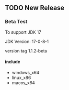 ## TODO New Release

### Beta Test

To support JDK 17

JDK Version: 17-0-8-1

version tag 1.1.2-beta

#### include

- windows_x64
- linux_x86
- macos_x64

